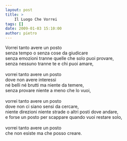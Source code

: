 ```yaml
---
layout: post
title: >
    Il Luogo Che Vorrei
tags: []
date: 2009-01-03 15:10:00
author: pietro
---
```

Vorrei tanto avere un posto<br/>senza tempo o senza cose da giudicare<br/>senza emozioni tranne quelle che solo puoi provare,<br/>senza nessuno tranne te e chi puoi amare,<br/><br/>vorrei tanto avere un posto<br/>dove non avere interessi<br/>né belli né brutti ma niente da temere,<br/>senza provare niente a meno che lo vuoi,<br/><br/>vorrei tanto avere un posto<br/>dove non ci siano sensi da cercare,<br/>niente direzioni niente strade o altri posti dove andare,<br/>e forse un posto per scappare quando vuoi restare solo,<br/><br/>vorrei tanto avere un posto<br/>che non esiste ma che posso creare.
